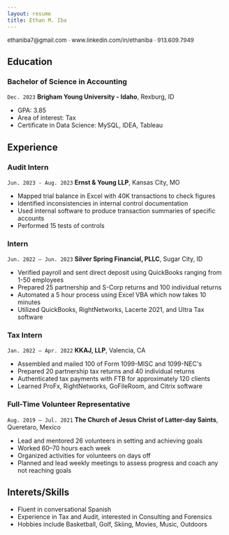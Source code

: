 ```yaml
---
layout: resume
title: Ethan M. Iba
---
```


<p style="text-align": center><font size = "2">ethaniba7@gmail.com · www.linkedin.com/in/ethaniba · 913.609.7949 </font></p> 

## Education

### Bachelor of Science in Accounting

`Dec. 2023`
__Brigham Young University - Idaho__, Rexburg, ID

- GPA: 3.85
- Area of interest: Tax
- Certificate in Data Science: MySQL, IDEA, Tableau


## Experience

### Audit Intern

`Jun. 2023 - Aug. 2023`
__Ernst & Young LLP__, Kansas City, MO

- Mapped trial balance in Excel with 40K transactions to check figures
- Identified inconsistencies in internal control documentation
- Used internal software to produce transaction summaries of specific accounts
- Performed 15 tests of controls


### Intern

`Jun. 2022 – Jun. 2023`
__Silver Spring Financial, PLLC__, Sugar City, ID

- Verified payroll and sent direct deposit using QuickBooks ranging from 1-50 employees 
- Prepared 25 partnership and S-Corp returns and 100 individual returns
- Automated a 5 hour process using Excel VBA which now takes 10 minutes
- Utilized QuickBooks, RightNetworks, Lacerte 2021, and Ultra Tax software 

### Tax Intern

`Jan. 2022 – Apr. 2022`
__KKAJ, LLP__, Valencia, CA

- Assembled and mailed 100 of Form 1099-MISC and 1099-NEC's 
- Prepared 20 partnership tax returns and 40 individual returns 
- Authenticated tax payments with FTB for approximately 120 clients 
- Learned ProFx, RightNetworks, GoFileRoom, and Citrix software 


### Full-Time Volunteer Representative

`Aug. 2019 – Jul. 2021`
__The Church of Jesus Christ of Latter-day Saints__, Queretaro, Mexico

- Lead and mentored 26 volunteers in setting and achieving goals 
- Worked 60–70 hours each week 
- Organized activities for volunteers on days off
- Planned and lead weekly meetings to assess progress and coach any not reaching goals


## Interets/Skills

- Fluent in conversational Spanish
- Experience in Tax and Audit, interested in Consulting and Forensics 
- Hobbies include Basketball, Golf, Skiing, Movies, Music, Outdoors 

